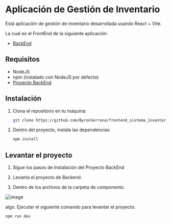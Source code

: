 # Aplicación de Gestión de Inventario

Está aplicación de gestión de inventario desarrollada usando React + Vite.

La cual es el FrontEnd de la siguiente aplicación:
- [BackEnd](https://github.com/Julius266/BCalidad) 


## Requisitos
- NodeJS 
- npm (instalado con NodeJS por defecto)
- [Proyecto BackEnd](https://github.com/Julius266/BCalidad)

## Instalación
1. Clona el repositorio en tu máquina:

   ```bash
   git clone https://github.com/ByronSerrano/frontend_sistema_inventario.git
   ```

4. Dentro del proyecto, instala las dependencias:

   ```bash
   npm install
   ```


## Levantar el proyecto
1. Sigue los pasos de Instalación del Proyecto BackEnd

2. Levanta el proyecto de Backend.
 
3. Dentro de los archivos de la carpeta de components:

![image](https://github.com/ByronSerrano/frontend_sistema_inventario/assets/115562510/cd8933d9-6f05-4d19-820d-73f2ba9d1e20)

 
algo. Ejecutar el siguiente comando para levantar el proyecto:

   ```bash
   npm run dev
   ```
